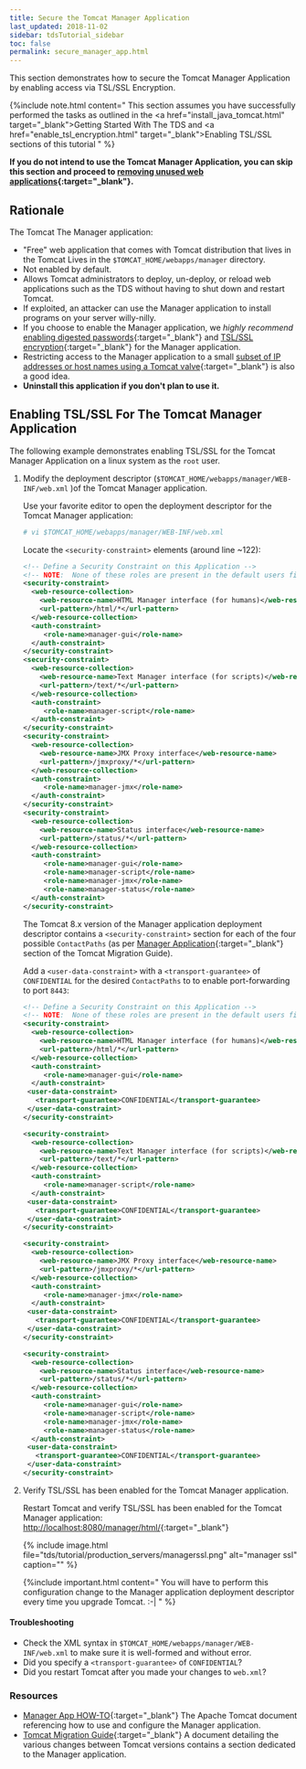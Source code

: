 ```yaml
---
title: Secure the Tomcat Manager Application
last_updated: 2018-11-02
sidebar: tdsTutorial_sidebar
toc: false
permalink: secure_manager_app.html
---
```


This section demonstrates how to secure the Tomcat Manager Application by enabling access via TSL/SSL Encryption.

{%include note.html content="
This section assumes you have successfully performed the tasks as outlined in the <a href=\"install_java_tomcat.html\" target=\"_blank\">Getting Started With The TDS</a> and <a href=\"enable_tsl_encryption.html\" target=\"_blank\">Enabling TSL/SSL</a> sections of this tutorial
" %}

**If you do not intend to use the Tomcat Manager Application, you can skip this section and proceed to [removing unused web applications](remove_unused_webapps.html){:target="_blank"}.**

## Rationale

The Tomcat The Manager application:
* \"Free\" web application that comes with Tomcat distribution that lives in the Tomcat Lives in the `$TOMCAT_HOME/webapps/manager` directory.
* Not enabled by default.
* Allows Tomcat administrators to deploy, un-deploy, or reload web applications such as the TDS without having to shut down and restart Tomcat.
* If exploited, an attacker can use the Manager application to install programs on your server willy-nilly.
* If you choose to enable the Manager application, we _highly recommend_ [enabling digested passwords](digested_passwords.html){:target="_blank"} and [TSL/SSL encryption](enable_tsl_encryption.html){:target="_blank"} for the Manager application.
* Restricting access to the Manager application to a small [subset of IP addresses or host names using a Tomcat valve](restict_access_to_tds.html){:target="_blank"} is also a good idea.
* **Uninstall this application if you don't plan to use it.**

## Enabling TSL/SSL For The Tomcat Manager Application

The following example demonstrates enabling TSL/SSL for the Tomcat Manager Application on a linux system as the `root` user.

1. Modify the deployment descriptor (`$TOMCAT_HOME/webapps/manager/WEB-INF/web.xml` )of the Tomcat Manager application.

   Use your favorite editor to open the deployment descriptor for the Tomcat Manager application:
   
   ~~~~bash
   # vi $TOMCAT_HOME/webapps/manager/WEB-INF/web.xml
   ~~~~

   Locate the `<security-constraint>` elements (around line ~122):

   ~~~~xml
   <!-- Define a Security Constraint on this Application -->
   <!-- NOTE:  None of these roles are present in the default users file -->
   <security-constraint>
     <web-resource-collection>
       <web-resource-name>HTML Manager interface (for humans)</web-resource-name>
       <url-pattern>/html/*</url-pattern>
     </web-resource-collection>
     <auth-constraint>
        <role-name>manager-gui</role-name>
     </auth-constraint>
   </security-constraint>
   <security-constraint>
     <web-resource-collection>
       <web-resource-name>Text Manager interface (for scripts)</web-resource-name>
       <url-pattern>/text/*</url-pattern>
     </web-resource-collection>
     <auth-constraint>
        <role-name>manager-script</role-name>
     </auth-constraint>
   </security-constraint>
   <security-constraint>
     <web-resource-collection>
       <web-resource-name>JMX Proxy interface</web-resource-name>
       <url-pattern>/jmxproxy/*</url-pattern>
     </web-resource-collection>
     <auth-constraint>
        <role-name>manager-jmx</role-name>
     </auth-constraint>
   </security-constraint>
   <security-constraint>
     <web-resource-collection>
       <web-resource-name>Status interface</web-resource-name>
       <url-pattern>/status/*</url-pattern>
     </web-resource-collection>
     <auth-constraint>
        <role-name>manager-gui</role-name>
        <role-name>manager-script</role-name>
        <role-name>manager-jmx</role-name>
        <role-name>manager-status</role-name>
     </auth-constraint>
   </security-constraint>
   ~~~~

   The Tomcat 8.x version of the Manager application deployment descriptor contains a `<security-constraint>` section for each of the four possible `ContactPaths` (as per [Manager Application](https://tomcat.apache.org/migration.html){:target="_blank"} section of the Tomcat Migration Guide).

   Add a `<user-data-constraint>` with a `<transport-guarantee>` of `CONFIDENTIAL` for the desired `ContactPaths` to to enable port-forwarding to port `8443`:

   ~~~~xml
   <!-- Define a Security Constraint on this Application -->
   <!-- NOTE:  None of these roles are present in the default users file -->
   <security-constraint>
     <web-resource-collection>
       <web-resource-name>HTML Manager interface (for humans)</web-resource-name>
       <url-pattern>/html/*</url-pattern>
     </web-resource-collection>
     <auth-constraint>
        <role-name>manager-gui</role-name>
     </auth-constraint>
    <user-data-constraint>
      <transport-guarantee>CONFIDENTIAL</transport-guarantee>
    </user-data-constraint>
   </security-constraint>

   <security-constraint>
     <web-resource-collection>
       <web-resource-name>Text Manager interface (for scripts)</web-resource-name>
       <url-pattern>/text/*</url-pattern>
     </web-resource-collection>
     <auth-constraint>
        <role-name>manager-script</role-name>
     </auth-constraint>
    <user-data-constraint>
      <transport-guarantee>CONFIDENTIAL</transport-guarantee>
    </user-data-constraint>
   </security-constraint>

   <security-constraint>
     <web-resource-collection>
       <web-resource-name>JMX Proxy interface</web-resource-name>
       <url-pattern>/jmxproxy/*</url-pattern>
     </web-resource-collection>
     <auth-constraint>
        <role-name>manager-jmx</role-name>
     </auth-constraint>
    <user-data-constraint>
      <transport-guarantee>CONFIDENTIAL</transport-guarantee>
    </user-data-constraint>
   </security-constraint>

   <security-constraint>
     <web-resource-collection>
       <web-resource-name>Status interface</web-resource-name>
       <url-pattern>/status/*</url-pattern>
     </web-resource-collection>
     <auth-constraint>
        <role-name>manager-gui</role-name>
        <role-name>manager-script</role-name>
        <role-name>manager-jmx</role-name>
        <role-name>manager-status</role-name>
     </auth-constraint>
    <user-data-constraint>
      <transport-guarantee>CONFIDENTIAL</transport-guarantee>
    </user-data-constraint>
   </security-constraint>
   ~~~~

2. Verify TSL/SSL has been enabled for the Tomcat Manager application.

   Restart Tomcat and verify TSL/SSL has been enabled for the Tomcat Manager application: [http://localhost:8080/manager/html/](http://localhost:8080/manager/html/){:target="_blank"}
   
   {% include image.html file="tds/tutorial/production_servers/managerssl.png" alt="manager ssl" caption="" %}

   {%include important.html content="
      You will have to perform this configuration change to the Manager application deployment descriptor every time you upgrade Tomcat.  :-|
   " %}

#### Troubleshooting

* Check the XML syntax in `$TOMCAT_HOME/webapps/manager/WEB-INF/web.xml` to make sure it is well-formed and without error.
* Did you specify a `<transport-guarantee>` of `CONFIDENTIAL`?
* Did you restart Tomcat after you made your changes to `web.xml`?

### Resources
* [Manager App HOW-TO](https://tomcat.apache.org/tomcat-8.5-doc/manager-howto.html){:target="_blank"}
  The Apache Tomcat document referencing how to use and configure the Manager application.
* [Tomcat Migration Guide](https://tomcat.apache.org/migration.html){:target="_blank"}
  A document detailing the various changes between Tomcat versions contains a section dedicated to the Manager application.